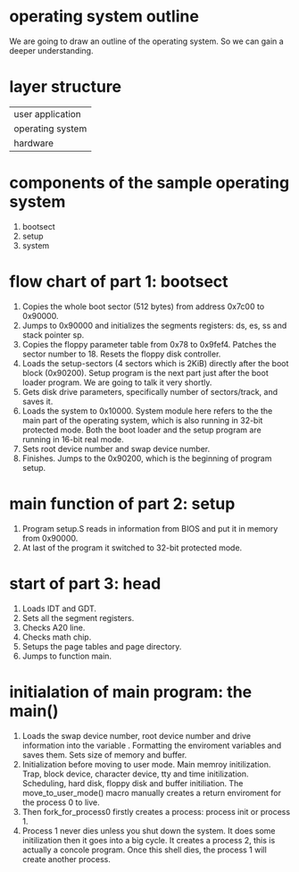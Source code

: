 # operating system outline
We are going to draw an outline of the operating system. So we can gain a deeper understanding.
# layer structure
|                  |
|---|
| user application |
| operating system |
| hardware         |

# components of the sample operating system
1. bootsect
2. setup
3. system

# flow chart of part 1: bootsect
1. Copies the whole boot sector (512 bytes) from address 0x7c00 to 0x90000.
2. Jumps to 0x90000 and initializes the segments registers: ds, es, ss and stack pointer sp.
3. Copies the floppy parameter table from 0x78 to 0x9fef4. Patches the sector number to 18. Resets the floppy disk controller.
4. Loads the setup-sectors (4 sectors which is 2KiB) directly after the boot block (0x90200). Setup program is the next part just after the boot loader program. We are going to talk it very shortly. 
5. Gets disk drive parameters, specifically number of sectors/track, and saves it.
6. Loads the system to 0x10000. System module here refers to the the main part of the operating system, which is also running in 32-bit protected mode. Both the boot loader and the setup program are running in 16-bit real mode.
7. Sets root device number and swap device number.
8. Finishes. Jumps to the 0x90200, which is the beginning of program setup.
# main function of part 2: setup
1. Program setup.S reads in information from BIOS and put it in memory from 0x90000.
2. At last of the program it switched to 32-bit protected mode.
# start of part 3: head
1. Loads IDT and GDT.
2. Sets all the segment registers.
3. Checks A20 line.
4. Checks math chip.
5. Setups the page tables and page directory.
6. Jumps to function main. 
# initialation of main program: the main()
1. Loads the swap device number, root device number and drive information into the variable . Formatting the enviroment variables and saves them. Sets size of memory and buffer.
2. Initialization before moving to user mode. Main memroy initilization. Trap, block device, character device, tty and time initilization. Scheduling, hard disk, floppy disk and buffer initiliation. The move_to_user_mode() macro manually creates a return enviroment for the process 0 to live.
3. Then fork_for_process0 firstly creates a process: process init or process 1. 
4. Process 1 never dies unless you shut down the system. It does some initilization then it goes into a big cycle. It creates a process 2, this is actually a concole program. Once this shell dies, the process 1 will create another process. 